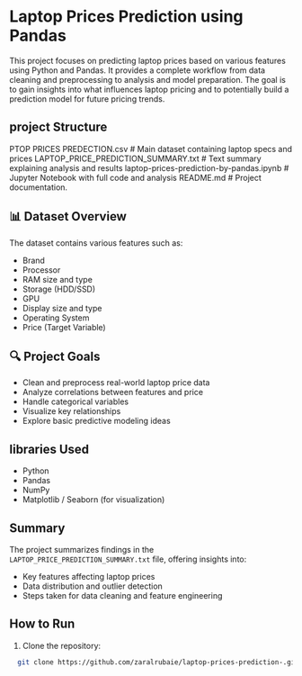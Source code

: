 # Laptop Prices Prediction using Pandas
This project focuses on predicting laptop prices based on various features using Python and Pandas. It provides a complete workflow from data cleaning and preprocessing to analysis and model preparation. The goal is to gain insights into what influences laptop pricing and to potentially build a prediction model for future pricing trends.

## project Structure
PTOP PRICES PREDECTION.csv # Main dataset containing laptop specs and prices
LAPTOP_PRICE_PREDICTION_SUMMARY.txt # Text summary explaining analysis and results
laptop-prices-prediction-by-pandas.ipynb # Jupyter Notebook with full code and analysis
README.md # Project documentation.

## 📊 Dataset Overview

The dataset contains various features such as:

- Brand
- Processor
- RAM size and type
- Storage (HDD/SSD)
- GPU
- Display size and type
- Operating System
- Price (Target Variable)

## 🔍 Project Goals

- Clean and preprocess real-world laptop price data
- Analyze correlations between features and price
- Handle categorical variables
- Visualize key relationships
- Explore basic predictive modeling ideas

## libraries Used
- Python
- Pandas
- NumPy
- Matplotlib / Seaborn (for visualization)
  
## Summary
The project summarizes findings in the `LAPTOP_PRICE_PREDICTION_SUMMARY.txt` file, offering insights into:
- Key features affecting laptop prices
- Data distribution and outlier detection
- Steps taken for data cleaning and feature engineering

##  How to Run
1. Clone the repository:
 ```bash
   git clone https://github.com/zaralrubaie/laptop-prices-prediction-.git
```
